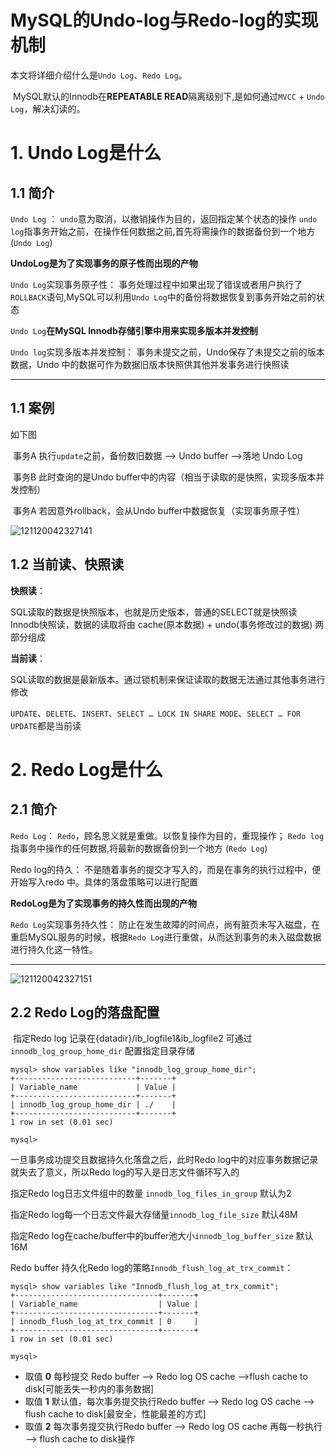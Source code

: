 # MySQL的Undo-log与Redo-log的实现机制

​	本文将详细介绍什么是`Undo Log`、`Redo Log`。

​	MySQL默认的Innodb在**REPEATABLE READ**隔离级别下,是如何通过`MVCC` + `Undo Log`，解决幻读的。

# 1. Undo Log是什么

## 1.1 简介

`Undo Log` ：
​	`undo`意为取消，以撤销操作为目的，返回指定某个状态的操作
​	`undo log`指事务开始之前，在操作任何数据之前,首先将需操作的数据备份到一个地方 (`Undo Log`)

**UndoLog是为了实现事务的原子性而出现的产物**

`Undo Log`实现事务原子性：
​	事务处理过程中如果出现了错误或者用户执行了 `ROLLBACK`语句,MySQL可以利用`Undo Log`中的备份将数据恢复到事务开始之前的状态

`Undo Log`**在MySQL Innodb存储引擎中用来实现多版本并发控制**

`Undo log`实现多版本并发控制：
​	事务未提交之前，Undo保存了未提交之前的版本数据，Undo 中的数据可作为数据旧版本快照供其他并发事务进行快照读

------

## 1.1 案例

如下图

​	事务A 执行`update`之前，备份数旧数据 --> Undo buffer -->落地 Undo Log 

​	事务B 此时查询的是Undo buffer中的内容（相当于读取的是快照，实现多版本并发控制）

​	事务A 若因意外rollback，会从Undo buffer中数据恢复（实现事务原子性）

![121120042327141](http://ww3.sinaimg.cn/large/006tNc79gy1g5xaswwkb5j30t50fadjt.jpg)

## 1.2 当前读、快照读

**快照读**：

​	SQL读取的数据是快照版本，也就是历史版本，普通的SELECT就是快照读Innodb快照读，数据的读取将由 cache(原本数据) + undo(事务修改过的数据) 两部分组成

**当前读**：

​	SQL读取的数据是最新版本。通过锁机制来保证读取的数据无法通过其他事务进行修改

​	`UPDATE`、`DELETE`、`INSERT`、`SELECT … LOCK IN SHARE MODE`、`SELECT … FOR UPDATE`都是当前读

# 2. Redo Log是什么

## 2.1 简介

`Redo Log`：
​	`Redo`，顾名思义就是重做。以恢复操作为目的，重现操作；
​	`Redo log`指事务中操作的任何数据,将最新的数据备份到一个地方 (`Redo Log`)

Redo log的持久：
​	不是随着事务的提交才写入的，而是在事务的执行过程中，便开始写入redo 中。具体的落盘策略可以进行配置

**RedoLog是为了实现事务的持久性而出现的产物**

`Redo Log`实现事务持久性：
​	防止在发生故障的时间点，尚有脏页未写入磁盘，在重启MySQL服务的时候，根据`Redo Log`进行重做，从而达到事务的未入磁盘数据进行持久化这一特性。

------

![121120042327151](http://ww4.sinaimg.cn/large/006tNc79gy1g5xat1l7hfj30kz0iu42z.jpg)

## 2.2 Redo Log的落盘配置

​	指定Redo log 记录在{datadir}/ib_logfile1&ib_logfile2 可通过`innodb_log_group_home_dir` 配置指定目录存储

```mysql
mysql> show variables like "innodb_log_group_home_dir";
+---------------------------+-------+
| Variable_name             | Value |
+---------------------------+-------+
| innodb_log_group_home_dir | ./    |
+---------------------------+-------+
1 row in set (0.01 sec)

mysql>
```

一旦事务成功提交且数据持久化落盘之后，此时Redo log中的对应事务数据记录就失去了意义，所以Redo log的写入是日志文件循环写入的

指定Redo log日志文件组中的数量 `innodb_log_files_in_group` 默认为2

指定Redo log每一个日志文件最大存储量`innodb_log_file_size` 默认48M

指定Redo log在cache/buffer中的buffer池大小`innodb_log_buffer_size` 默认16M

Redo buffer 持久化Redo log的策略`Innodb_flush_log_at_trx_commit`：

```mysql
mysql> show variables like "Innodb_flush_log_at_trx_commit";
+--------------------------------+-------+
| Variable_name                  | Value |
+--------------------------------+-------+
| innodb_flush_log_at_trx_commit | 0     |
+--------------------------------+-------+
1 row in set (0.01 sec)

mysql> 
```

- 取值 **0** 每秒提交 Redo buffer --> Redo log OS cache -->flush cache to disk[可能丢失一秒内的事务数据]
- 取值 **1** 默认值，每次事务提交执行Redo buffer --> Redo log OS cache --> flush cache to disk[最安全，性能最差的方式]
- 取值 **2** 每次事务提交执行Redo buffer --> Redo log OS cache 再每一秒执行 --> flush cache to disk操作